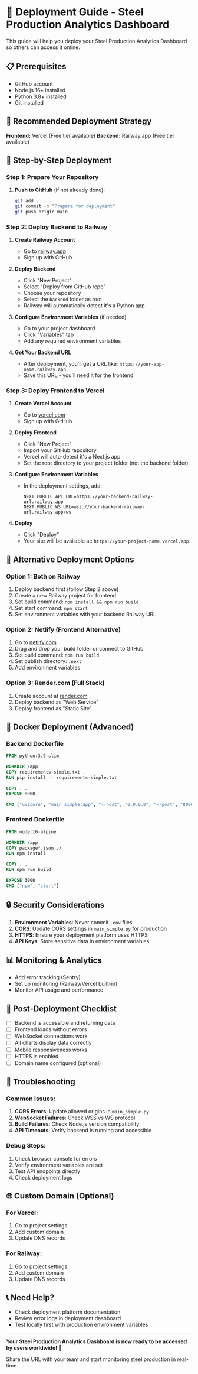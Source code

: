 # 🚀 Deployment Guide - Steel Production Analytics Dashboard

This guide will help you deploy your Steel Production Analytics Dashboard so others can access it online.

## 📋 Prerequisites

- GitHub account
- Node.js 16+ installed
- Python 3.8+ installed
- Git installed

## 🎯 Recommended Deployment Strategy

**Frontend:** Vercel (Free tier available)
**Backend:** Railway.app (Free tier available)

## 🔧 Step-by-Step Deployment

### Step 1: Prepare Your Repository

1. **Push to GitHub** (if not already done):
   ```bash
   git add .
   git commit -m "Prepare for deployment"
   git push origin main
   ```

### Step 2: Deploy Backend to Railway

1. **Create Railway Account**
   - Go to [railway.app](https://railway.app)
   - Sign up with GitHub

2. **Deploy Backend**
   - Click "New Project"
   - Select "Deploy from GitHub repo"
   - Choose your repository
   - Select the `backend` folder as root
   - Railway will automatically detect it's a Python app

3. **Configure Environment Variables** (if needed)
   - Go to your project dashboard
   - Click "Variables" tab
   - Add any required environment variables

4. **Get Your Backend URL**
   - After deployment, you'll get a URL like: `https://your-app-name.railway.app`
   - Save this URL - you'll need it for the frontend

### Step 3: Deploy Frontend to Vercel

1. **Create Vercel Account**
   - Go to [vercel.com](https://vercel.com)
   - Sign up with GitHub

2. **Deploy Frontend**
   - Click "New Project"
   - Import your GitHub repository
   - Vercel will auto-detect it's a Next.js app
   - Set the root directory to your project folder (not the backend folder)

3. **Configure Environment Variables**
   - In the deployment settings, add:
     ```
     NEXT_PUBLIC_API_URL=https://your-backend-railway-url.railway.app
     NEXT_PUBLIC_WS_URL=wss://your-backend-railway-url.railway.app/ws
     ```

4. **Deploy**
   - Click "Deploy"
   - Your site will be available at: `https://your-project-name.vercel.app`

## 🔄 Alternative Deployment Options

### Option 1: Both on Railway

1. Deploy backend first (follow Step 2 above)
2. Create a new Railway project for frontend
3. Set build command: `npm install && npm run build`
4. Set start command: `npm start`
5. Set environment variables with your backend Railway URL

### Option 2: Netlify (Frontend Alternative)

1. Go to [netlify.com](https://netlify.com)
2. Drag and drop your build folder or connect to GitHub
3. Set build command: `npm run build`
4. Set publish directory: `.next`
5. Add environment variables

### Option 3: Render.com (Full Stack)

1. Create account at [render.com](https://render.com)
2. Deploy backend as "Web Service"
3. Deploy frontend as "Static Site"

## 🐳 Docker Deployment (Advanced)

### Backend Dockerfile
```dockerfile
FROM python:3.9-slim

WORKDIR /app
COPY requirements-simple.txt .
RUN pip install -r requirements-simple.txt

COPY . .
EXPOSE 8000

CMD ["uvicorn", "main_simple:app", "--host", "0.0.0.0", "--port", "8000"]
```

### Frontend Dockerfile
```dockerfile
FROM node:16-alpine

WORKDIR /app
COPY package*.json ./
RUN npm install

COPY . .
RUN npm run build

EXPOSE 3000
CMD ["npm", "start"]
```

## 🔒 Security Considerations

1. **Environment Variables**: Never commit `.env` files
2. **CORS**: Update CORS settings in `main_simple.py` for production
3. **HTTPS**: Ensure your deployment platform uses HTTPS
4. **API Keys**: Store sensitive data in environment variables

## 📊 Monitoring & Analytics

- Add error tracking (Sentry)
- Set up monitoring (Railway/Vercel built-in)
- Monitor API usage and performance

## 🎉 Post-Deployment Checklist

- [ ] Backend is accessible and returning data
- [ ] Frontend loads without errors
- [ ] WebSocket connections work
- [ ] All charts display data correctly
- [ ] Mobile responsiveness works
- [ ] HTTPS is enabled
- [ ] Domain name configured (optional)

## 🐛 Troubleshooting

### Common Issues:

1. **CORS Errors**: Update allowed origins in `main_simple.py`
2. **WebSocket Failures**: Check WSS vs WS protocol
3. **Build Failures**: Check Node.js version compatibility
4. **API Timeouts**: Verify backend is running and accessible

### Debug Steps:
1. Check browser console for errors
2. Verify environment variables are set
3. Test API endpoints directly
4. Check deployment logs

## 🌐 Custom Domain (Optional)

### For Vercel:
1. Go to project settings
2. Add custom domain
3. Update DNS records

### For Railway:
1. Go to project settings
2. Add custom domain
3. Update DNS records

## 📞 Need Help?

- Check deployment platform documentation
- Review error logs in deployment dashboard
- Test locally first with production environment variables

---

**Your Steel Production Analytics Dashboard is now ready to be accessed by users worldwide! 🚀**

Share the URL with your team and start monitoring steel production in real-time.
